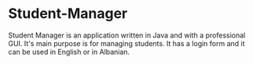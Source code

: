 # Student-Manager
Student Manager is an application written in Java and with a professional GUI. It's main purpose is for managing students. It has a login form and it can be used in English or in Albanian. 
